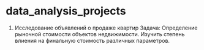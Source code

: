 # data_analysis_projects

1. Исследование объявлений о продаже квартир
Задача: Определение рыночной стоимости объектов недвижимости. Изучить степень влиения на финальную стоимость различных параметров.
